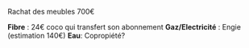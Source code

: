 Rachat des meubles 700€

**Fibre** : 24€ coco qui transfert son abonnement
**Gaz/Electricité** : Engie (estimation 140€)
**Eau**: Copropiété?